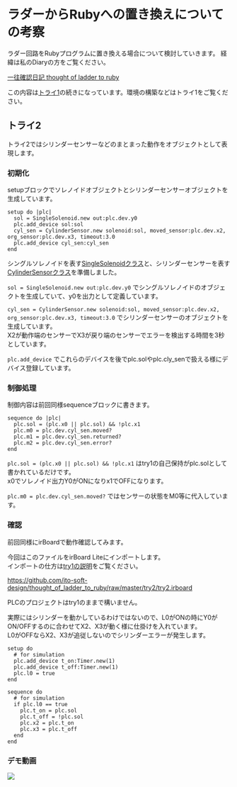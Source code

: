 # ラダーからRubyへの置き換えについての考察

ラダー回路をRubyプログラムに置き換える場合について検討していきます。
経緯は私のDiaryの方をご覧ください。

[一往確認日記 thought of ladder to ruby](http://diary.itosoft.com/?category=thought_of_ladder_to_ruby)


この内容は[トライ1](https://github.com/ito-soft-design/thought_of_ladder_to_ruby/blob/master/doc/try1.md)の続きになっています。環境の構築などはトライ1をご覧ください。

## トライ2

トライ2ではシリンダーセンサーなどのまとまった動作をオブジェクトとして表現します。

### 初期化

setupブロックでソレノイドオブジェクトとシリンダーセンサーオブジェクトを生成しています。

```
setup do |plc|
  sol = SingleSolenoid.new out:plc.dev.y0
  plc.add_device sol:sol
  cyl_sen = CylinderSensor.new solenoid:sol, moved_sensor:plc.dev.x2, org_sensor:plc.dev.x3, timeout:3.0
  plc.add_device cyl_sen:cyl_sen
end
```

シングルソレノイドを表す[SingleSolenoidクラス](https://github.com/ito-soft-design/thought_of_ladder_to_ruby/blob/master/try2/single_solenoid.rb)と、シリンダーセンサーを表す[CylinderSensorクラス](https://github.com/ito-soft-design/thought_of_ladder_to_ruby/blob/master/try2/cylinder_sensor.rb)を準備しました。  

```sol = SingleSolenoid.new out:plc.dev.y0``` でシングルソレノイドのオブジェクトを生成していて、y0を出力として定義しています。  

```cyl_sen = CylinderSensor.new solenoid:sol, moved_sensor:plc.dev.x2, org_sensor:plc.dev.x3, timeout:3.0``` でシリンダーセンサーのオブジェクトを生成しています。  
X2が動作端のセンサーでX3が戻り端のセンサーでエラーを検出する時間を3秒としています。


```plc.add_device``` でこれらのデバイスを後でplc.solやplc.cly_senで扱える様にデバイス登録しています。

### 制御処理

制御内容は前回同様sequenceブロックに書きます。

```
sequence do |plc|
  plc.sol = (plc.x0 || plc.sol) && !plc.x1
  plc.m0 = plc.dev.cyl_sen.moved?
  plc.m1 = plc.dev.cyl_sen.returned?
  plc.m2 = plc.dev.cyl_sen.error?
end
```

```plc.sol = (plc.x0 || plc.sol) && !plc.x1``` はtry1の自己保持がplc.solとして書かれているだけです。  
x0でソレノイド出力Y0がONになりx1でOFFになります。  

```plc.m0 = plc.dev.cyl_sen.moved?``` ではセンサーの状態をM0等に代入しています。

### 確認

前回同様にirBoardで動作確認してみます。

今回はこのファイルをirBoard Liteにインポートします。  
インポートの仕方は[try1の説明](https://github.com/ito-soft-design/thought_of_ladder_to_ruby/blob/master/doc/try1.md)をご覧ください。

https://github.com/ito-soft-design/thought_of_ladder_to_ruby/raw/master/try2/try2.irboard


PLCのプロジェクトはtry1のままで構いません。

実際にはシリンダーを動かしているわけではないので、L0がONの時にY0がON/OFFするのに合わせてX2、X3が動く様に仕掛けを入れています。  
L0がOFFならX2、X3が追従しないのでシリンダーエラーが発生します。  

```
setup do
  # for simulation
  plc.add_device t_on:Timer.new(1)
  plc.add_device t_off:Timer.new(1)
  plc.l0 = true
end
```

```
sequence do
  # for simulation
  if plc.l0 == true
    plc.t_on = plc.sol
    plc.t_off = !plc.sol
    plc.x2 = plc.t_on
    plc.x3 = plc.t_off
  end
end
```


### デモ動画

[![](https://img.youtube.com/vi/twSw8mvOS8U/0.jpg)](https://www.youtube.com/watch?v=twSw8mvOS8U)
